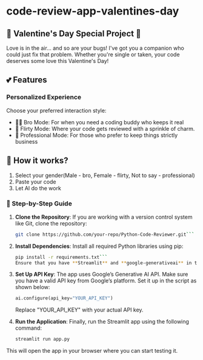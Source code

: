 # code-review-app-valentines-day

## 💌 Valentine's Day Special Project 💌
Love is in the air... and so are your bugs! I've got you a companion who could just fix that problem.
Whether you're single or taken, your code deserves some love this Valentine's Day!

## 💕 Features

### Personalized Experience
Choose your preferred interaction style:
- 🤜🤛 Bro Mode: For when you need a coding buddy who keeps it real
- 💐 Flirty Mode: Where your code gets reviewed with a sprinkle of charm.
- 🤝 Professional Mode: For those who prefer to keep things strictly business


## 🌹 How it works?
1. Select your gender(Male - bro, Female - flirty, Not to say - professional)
2. Paste your code
3. Let AI do the work

### 🤗 Step-by-Step Guide

1. **Clone the Repository**: If you are working with a version control system like Git, clone the repository:

   ```bash
   git clone https://github.com/your-repo/Python-Code-Reviewer.git```
2. **Install Dependencies**: Install all required Python libraries using pip:

   ```bash
   pip install -r requirements.txt```
   Ensure that you have **Streamlit** and **google-generativeai** in the requirements.txt file.
3. **Set Up API Key**: The app uses Google’s Generative AI API. Make sure you have a valid API key from Google’s platform. Set it up in the script as shown below:
   
   ```python
   ai.configure(api_key="YOUR_API_KEY")
   ```
   Replace "YOUR_API_KEY" with your actual API key.
  
4.  **Run the Application**:
  Finally, run the Streamlit app using the following command:

    ```bash
    streamlit run app.py
    ```
   This will open the app in your browser where you can start testing it.
